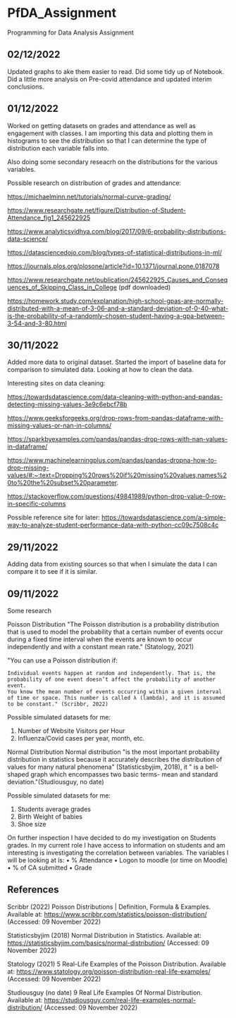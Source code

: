 # PfDA_Assignment
Programming for Data Analysis Assignment

02/12/2022
----------
Updated graphs to ake them easier to read.
Did some tidy up of Notebook.
Did a little more analysis on Pre-covid attendance and updated interim conclusions.


01/12/2022
----------
Worked on getting datasets on grades and attendance as well as engagement with classes. I am importing this data and plotting them in histograms to see the distribution so that I can determine the type of distribution each variable falls into.

Also doing some secondary reseacrh on the distributions for the various variables.


Possible research on distribution of grades and attendance:

https://michaelminn.net/tutorials/normal-curve-grading/

https://www.researchgate.net/figure/Distribution-of-Student-Attendance_fig1_245622925

https://www.analyticsvidhya.com/blog/2017/09/6-probability-distributions-data-science/

https://datasciencedojo.com/blog/types-of-statistical-distributions-in-ml/

https://journals.plos.org/plosone/article?id=10.1371/journal.pone.0187078

https://www.researchgate.net/publication/245622925_Causes_and_Consequences_of_Skipping_Class_in_College
(pdf downloaded)

https://homework.study.com/explanation/high-school-gpas-are-normally-distributed-with-a-mean-of-3-06-and-a-standard-deviation-of-0-40-what-is-the-probability-of-a-randomly-chosen-student-having-a-gpa-between-3-54-and-3-80.html



30/11/2022
----------
Added more data to original dataset.
Started the import of baseline data for comparison to simulated data.
Looking at how to clean the data.

Interesting sites on data cleaning:

https://towardsdatascience.com/data-cleaning-with-python-and-pandas-detecting-missing-values-3e9c6ebcf78b

https://www.geeksforgeeks.org/drop-rows-from-pandas-dataframe-with-missing-values-or-nan-in-columns/

https://sparkbyexamples.com/pandas/pandas-drop-rows-with-nan-values-in-dataframe/

https://www.machinelearningplus.com/pandas/pandas-dropna-how-to-drop-missing-values/#:~:text=Dropping%20rows%20if%20missing%20values,names%20to%20the%20subset%20parameter.

https://stackoverflow.com/questions/49841989/python-drop-value-0-row-in-specific-columns



Possible reference site for later:
https://towardsdatascience.com/a-simple-way-to-analyze-student-performance-data-with-python-cc09c7508c4c


29/11/2022
----------
Adding data from existing sources so that when I simulate the data I can compare it to see if it is similar.

09/11/2022
----------
Some research

Poisson Distribution
"The Poisson distribution is a probability distribution that is used to model the probability that a certain number of events occur during a fixed time interval when the events are known to occur independently and with a constant mean rate." (Statology, 2021)

"You can use a Poisson distribution if:

    Individual events happen at random and independently. That is, the probability of one event doesn’t affect the probability of another event.
    You know the mean number of events occurring within a given interval of time or space. This number is called λ (lambda), and it is assumed to be constant." (Scribbr, 2022)

Possible simulated datasets for me:
1. Number of Website Visitors per Hour
2. Influenza/Covid cases per year, month, etc.


Normal Distribution
Normal distribution "is the most important probability distribution in statistics because it accurately describes the distribution of values for many natural phenomena" (Statisticsbyjim, 2018), it " is a bell-shaped graph which encompasses two basic terms- mean and standard deviation."(Studiousguy, no date)

Possible simulated datasets for me:
1. Students average grades
2. Birth Weight of babies
3. Shoe size

On further inspection I have decided to do my investigation on Students grades. In my current role I have access to information on students and am interesting is investigating the correlation between variables. The variables I will be looking at is:
•	% Attendance
•	Logon to moodle (or time on Moodle)
•	% of CA submitted
•	Grade




References
----------

Scribbr (2022) Poisson Distributions | Definition, Formula & Examples. Available at: https://www.scribbr.com/statistics/poisson-distribution/ (Accessed: 09 November 2022)

Statisticsbyjim (2018) Normal Distribution in Statistics. Available at: https://statisticsbyjim.com/basics/normal-distribution/ (Accessed: 09 November 2022)

Statology (2021) 5 Real-Life Examples of the Poisson Distribution. Available at: https://www.statology.org/poisson-distribution-real-life-examples/ (Accessed: 09 November 2022)

Studiousguy (no date) 9 Real Life Examples Of Normal Distribution. Available at: https://studiousguy.com/real-life-examples-normal-distribution/ (Accessed: 09 November 2022)